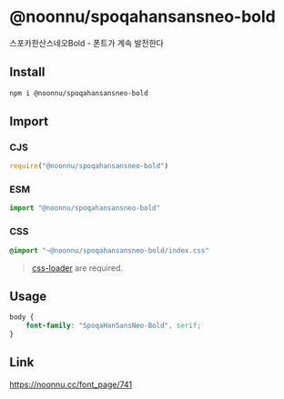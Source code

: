 # @noonnu/spoqahansansneo-bold
스포카한산스네오Bold - 폰트가 계속 발전한다

## Install
```sh
npm i @noonnu/spoqahansansneo-bold
```
## Import
### CJS
```js
require("@noonnu/spoqahansansneo-bold")
```
### ESM
```js
import "@noonnu/spoqahansansneo-bold"
```
### CSS 
```css
@import "~@noonnu/spoqahansansneo-bold/index.css"
```
> [css-loader](https://github.com/webpack-contrib/css-loader) are required.

## Usage
```css
body {
    font-family: "SpoqaHanSansNeo-Bold", serif;
}
```

## Link
https://noonnu.cc/font_page/741